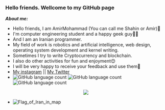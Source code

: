 ### Hello friends. Wellcome to my GitHub page ###
***About me:***
- Hello friends, I am AmirMohammad (You can call me Shahin or Amir)👋
- I'm computer engineering student and a happy geek guy👨‍💻
- And I am an Iranian programmer.
- My field of work is robotics and artificial intelligence, web design, operating system development and kernel writing.
- Sometimes I try to write Cryptocurrency and blockchain.
- I also do other activities for fun and enjoyment😊
- I will be very happy to receive your feedback and use them💖 
- <a href="">My instagram</a> || <a href="https://twitter.com/Amirmohammad_kz" target="_blank">My Twitter</a>
- ![GitHub language count](https://img.shields.io/github/languages/count/AmirmohammadKazemi/AmirmohammadKazemi?color=blue&label=go&logo=go)
![GitHub language count](https://img.shields.io/github/languages/count/AmirmohammadKazemi/AmirmohammadKazemi?label=python&logo=python)
![GitHub language count](https://img.shields.io/github/languages/count/AmirmohammadKazemi/AmirmohammadKazemi?color=green&label=C&logo=c&logo=c)

<p align="center">
  <img src=https://github-readme-stats.vercel.app/api?username=AmirmohammadKazemi&bg_color=191b1f&title_color=36beb6&text_color=fff&line_height=20&hide=["stars"] />
</p>

- ![Flag_of_Iran_in_map](https://user-images.githubusercontent.com/78997499/115862313-3ee9a700-a449-11eb-8773-a8d690cc9b1e.png)
